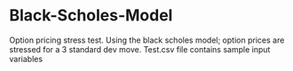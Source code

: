 # Black-Scholes-Model

Option pricing stress test. Using the black scholes model; option prices are stressed for a 3 standard dev move. 
Test.csv file contains sample input variables 
